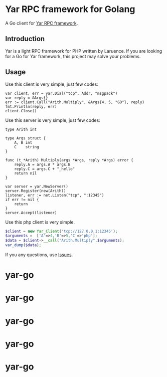 # Yar RPC framework for Golang

A Go client for [Yar RPC framework](https://github.com/laruence/yar).

## Introduction

Yar is a light RPC framework for PHP written by Laruence. 
If you are looking for a Go for Yar framework, this project may
solve your problems.

## Usage

Use this client is very simple, just few codes:

```golang
var client, err = yar.Dial("tcp", Addr, "msgpack")
var reply = &Args{}
err := client.Call("Arith.Multiply", &Args{4, 5, "GO"}, reply)
fmt.Println(reply, err)
client.Close()
```
Use this server is very simple, just few codes:

```golang
type Arith int

type Args struct {
	A, B int
	C    string
}

func (t *Arith) Multiply(args *Args, reply *Args) error {
	reply.A = args.A * args.B
	reply.C = args.C + "_hello"
	return nil
}

var server = yar.NewServer()
server.Register(new(Arith))
listener, err := net.Listen("tcp", ":12345")
if err != nil {
	return
}
server.Accept(listener)
```

Use this php client is very simple.

```php
$client = new Yar_Client('tcp://127.0.0.1:12345');
$arguments =  ['A'=>4,'B'=>5,'C'=>'php'];
$data = $client->__call("Arith.Multiply",$arguments);
var_dump($data);
```


If you any questions, use [Issues](https://github.com/gyf19/yar-go/issues).
# yar-go
# yar-go
# yar-go
# yar-go
# yar-go
